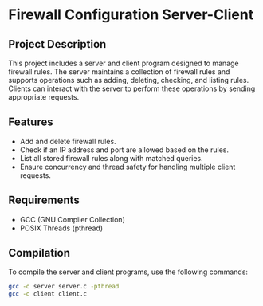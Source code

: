 # Firewall Configuration Server-Client

## Project Description

This project includes a server and client program designed to manage firewall rules. The server maintains a collection of firewall rules and supports operations such as adding, deleting, checking, and listing rules. Clients can interact with the server to perform these operations by sending appropriate requests.

## Features

- Add and delete firewall rules.
- Check if an IP address and port are allowed based on the rules.
- List all stored firewall rules along with matched queries.
- Ensure concurrency and thread safety for handling multiple client requests.

## Requirements

- GCC (GNU Compiler Collection)
- POSIX Threads (pthread)

## Compilation

To compile the server and client programs, use the following commands:

```sh
gcc -o server server.c -pthread
gcc -o client client.c
